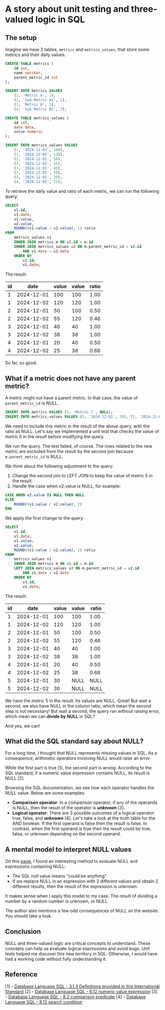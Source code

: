 # A story about unit testing and three-valued logic in SQL

## The setup

Imagine we have 2 tables, `metrics` and `metrics_values`, that store some metrics and their daily values.

```sql
CREATE TABLE metrics (
	id int,
	name varchar,
	parent_metric_id int
);

INSERT INTO metrics VALUES 
    (1, 'Metric A', 1),
    (2, 'Sub Metric A1', 1),
    (3, 'Metric B', 3), 
    (4, 'Sub Metric B1', 3);

CREATE TABLE metrics_values (
	id int,
	date date,
	value numeric
);

INSERT INTO metrics_values VALUES 
    (1, '2024-12-01', 100), 
    (1, '2024-12-02', 120), 
    (2, '2024-12-01', 50),
    (2, '2024-12-02', 55),
    (3, '2024-12-01', 40),
    (3, '2024-12-02', 38),
    (4, '2024-12-01', 20),
    (4, '2024-12-02', 25);
```

To retrieve the daily value and ratio of each metric, we can run the following query:

```sql
SELECT
	v1.id,
	v1.date,
	v1.value,
	v2.value,
	ROUND((v1.value / v2.value), 2) ratio
FROM
	metrics_values v1
	INNER JOIN metrics m ON v1.id = m.id
	INNER JOIN metrics_values v2 ON m.parent_metric_id = v2.id
		AND v1.date = v2.date
	ORDER BY
		v1.id,
		v1.date;
```

The result:

| id  |    date    | value | value | ratio |
| --- | ---------- | ----- | ----- | ----- |
| 1   | 2024-12-01 | 100   | 100   | 1.00  |
| 1   | 2024-12-02 | 120   | 120   | 1.00  |
| 2   | 2024-12-01 | 50    | 100   | 0.50  |
| 2   | 2024-12-02 | 55    | 120   | 0.46  |
| 3   | 2024-12-01 | 40    | 40    | 1.00  |
| 3   | 2024-12-02 | 38    | 38    | 1.00  |
| 4   | 2024-12-01 | 20    | 40    | 0.50  |
| 4   | 2024-12-02 | 25    | 38    | 0.66  |

So far, so good.

## What if a metric does not have any parent metric?

A metric might not have a parent metric. In that case, the value of `parent_metric_id` is NULL.

```sql
INSERT INTO metrics VALUES (5, 'Metric C', NULL);
INSERT INTO metrics_values VALUES (5, '2024-12-01', 30), (5, '2024-12-02', 30);
```

We need to include this metric in the result of the above query, with the ratio as NULL. Let's say we implemented a unit test that checks the value of metric 5 in the result before modifying the query.

We run the query. The test failed, of course. The rows related to the new metric are excluded from the result by the second join because `m.parent_metric_id` is NULL. 

We think about the following adjustment to the query:
1. Change the second join to LEFT JOIN to keep the value of metric 5 in the result.
2. Handle the case when v2.value is NULL, for example:

```sql
CASE WHEN v2.value IS NULL THEN NULL
ELSE 
    ROUND((v1.value / v2.value), 2)
END
```

We apply the first change to the query:

```sql
SELECT
	v1.id,
	v1.date,
	v1.value,
	v2.value,
	ROUND((v1.value / v2.value), 2) ratio
FROM
	metrics_values v1
	INNER JOIN metrics m ON v1.id = m.id
	LEFT JOIN metrics_values v2 ON m.parent_metric_id = v2.id
		AND v1.date = v2.date
	ORDER BY
		v1.id,
		v1.date;
```

The result:

| id  |    date    | value | value | ratio |
| --- | ---------- | ----- | ----- | ----- |
| 1   | 2024-12-01 | 100   | 100   | 1.00  |
| 1   | 2024-12-02 | 120   | 120   | 1.00  |
| 2   | 2024-12-01 | 50    | 100   | 0.50  |
| 2   | 2024-12-02 | 55    | 120   | 0.46  |
| 3   | 2024-12-01 | 40    | 40    | 1.00  |
| 3   | 2024-12-02 | 38    | 38    | 1.00  |
| 4   | 2024-12-01 | 20    | 40    | 0.50  |
| 4   | 2024-12-02 | 25    | 38    | 0.66  |
| 5   | 2024-12-01 | 30    | NULL  | NULL  |
| 5   | 2024-12-02 | 30    | NULL  | NULL  |

We have the metric 5 in the result. Its values are NULL. Great! But wait a second, we also have NULL in the column ratio, which mean the second step is not necessary!
But wait a second, the query ran without raising error, which mean we can **divide by NULL** in SQL?

And yes, we can!

## What did the SQL standard say about NULL?
For a long time, I thought that NULL represents missing values in SQL. As a consequence, arithmetic operators involving NULL would raise an error.

While the first part is true [1], the second part is wrong. According to the SQL standard, if a numeric value expression contains NULL, its result is NULL [2].

Browsing the SQL documentation, we see how each operator handles the NULL value. Below are some examples:
- **Comparison operator**: In a comparison operator, if any of the operands is NULL, then the result of the operator is **unknown** [3].
- **Logical operator**: There are 3 possible outcomes of a logical operator: true, false, and **unknown** [4]. Let's take a look at the truth table for the AND boolean. If the first operand is false then the result is false. In contrast, when the first operand is true then the result could be true, false, or unknown depending on the second operand.

## A mental model to interpret NULL values

On this [page](https://modern-sql.com/concept/three-valued-logic), I found an interesting method to evaluate NULL and expressions containing NULL:

- The SQL null value means "could be anything".
- If we replace NULL in an expression with 2 different values and obtain 2 different results, then the result of the expression is unknown.

It makes sense when I apply this model to my case. The result of dividing a number by a random number is unknown, or NULL.

The author also mentions a few odd consequences of NULL on the website. You should take a look.

## Conclusion
NULL and three-valued logic are critical concepts to understand. These concepts can help us evaluate logical expressions and avoid bugs. Unit tests helped me discover this new territory in SQL. Otherwise, I would have had a working code without fully understanding it.

## Reference

[1] - [Database Language SQL - 3.1.3  Definitions provided in this International Standard](https://www.contrib.andrew.cmu.edu/~shadow/sql/sql1992.txt)
[2] - [Database Language SQL -  6.12 numeric value expression](https://www.contrib.andrew.cmu.edu/~shadow/sql/sql1992.txt)
[3] - [Database Language SQL -   8.2 comparison predicate](https://www.contrib.andrew.cmu.edu/~shadow/sql/sql1992.txt)
[4] - [Database Language SQL -   8.12 search condition](https://www.contrib.andrew.cmu.edu/~shadow/sql/sql1992.txt)